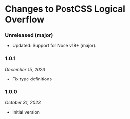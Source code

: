 # Changes to PostCSS Logical Overflow

### Unreleased (major)

- Updated: Support for Node v18+ (major).

### 1.0.1

_December 15, 2023_

- Fix type definitions

### 1.0.0

_October 31, 2023_

- Initial version
